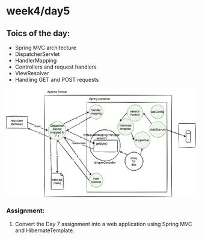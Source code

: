 # week4/day5

## Toics of the day:

-   Spring MVC architecture
-   DispatcherServlet
-   HandlerMapping
-   Controllers and request handlers
-   ViewResolver
-   Handling GET and POST requests

![](./concepts.dio.png)

### Assignment:

1. Convert the Day 7 assignment into a web application using Spring MVC and HibernateTemplate.
